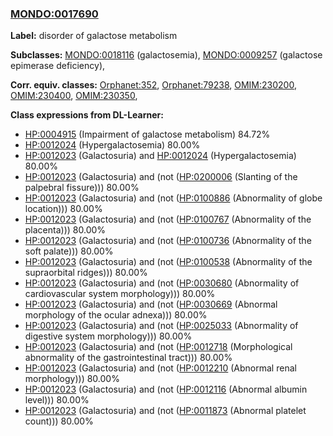 
### [MONDO:0017690](http://purl.obolibrary.org/obo/MONDO_0017690)
**Label:** disorder of galactose metabolism

**Subclasses:** [MONDO:0018116](http://purl.obolibrary.org/obo/MONDO_0018116) (galactosemia), [MONDO:0009257](http://purl.obolibrary.org/obo/MONDO_0009257) (galactose epimerase deficiency), 

**Corr. equiv. classes:** [Orphanet:352](http://www.orpha.net/ORDO/Orphanet_352), [Orphanet:79238](http://www.orpha.net/ORDO/Orphanet_79238), [OMIM:230200](http://purl.obolibrary.org/obo/OMIM_230200), [OMIM:230400](http://purl.obolibrary.org/obo/OMIM_230400), [OMIM:230350](http://purl.obolibrary.org/obo/OMIM_230350), 

**Class expressions from DL-Learner:**

- [HP:0004915](http://purl.obolibrary.org/obo/HP_0004915) (Impairment of galactose metabolism) 84.72%
- [HP:0012024](http://purl.obolibrary.org/obo/HP_0012024) (Hypergalactosemia) 80.00%
- [HP:0012023](http://purl.obolibrary.org/obo/HP_0012023) (Galactosuria) and [HP:0012024](http://purl.obolibrary.org/obo/HP_0012024) (Hypergalactosemia) 80.00%
- [HP:0012023](http://purl.obolibrary.org/obo/HP_0012023) (Galactosuria) and (not ([HP:0200006](http://purl.obolibrary.org/obo/HP_0200006) (Slanting of the palpebral fissure))) 80.00%
- [HP:0012023](http://purl.obolibrary.org/obo/HP_0012023) (Galactosuria) and (not ([HP:0100886](http://purl.obolibrary.org/obo/HP_0100886) (Abnormality of globe location))) 80.00%
- [HP:0012023](http://purl.obolibrary.org/obo/HP_0012023) (Galactosuria) and (not ([HP:0100767](http://purl.obolibrary.org/obo/HP_0100767) (Abnormality of the placenta))) 80.00%
- [HP:0012023](http://purl.obolibrary.org/obo/HP_0012023) (Galactosuria) and (not ([HP:0100736](http://purl.obolibrary.org/obo/HP_0100736) (Abnormality of the soft palate))) 80.00%
- [HP:0012023](http://purl.obolibrary.org/obo/HP_0012023) (Galactosuria) and (not ([HP:0100538](http://purl.obolibrary.org/obo/HP_0100538) (Abnormality of the supraorbital ridges))) 80.00%
- [HP:0012023](http://purl.obolibrary.org/obo/HP_0012023) (Galactosuria) and (not ([HP:0030680](http://purl.obolibrary.org/obo/HP_0030680) (Abnormality of cardiovascular system morphology))) 80.00%
- [HP:0012023](http://purl.obolibrary.org/obo/HP_0012023) (Galactosuria) and (not ([HP:0030669](http://purl.obolibrary.org/obo/HP_0030669) (Abnormal morphology of the ocular adnexa))) 80.00%
- [HP:0012023](http://purl.obolibrary.org/obo/HP_0012023) (Galactosuria) and (not ([HP:0025033](http://purl.obolibrary.org/obo/HP_0025033) (Abnormality of digestive system morphology))) 80.00%
- [HP:0012023](http://purl.obolibrary.org/obo/HP_0012023) (Galactosuria) and (not ([HP:0012718](http://purl.obolibrary.org/obo/HP_0012718) (Morphological abnormality of the gastrointestinal tract))) 80.00%
- [HP:0012023](http://purl.obolibrary.org/obo/HP_0012023) (Galactosuria) and (not ([HP:0012210](http://purl.obolibrary.org/obo/HP_0012210) (Abnormal renal morphology))) 80.00%
- [HP:0012023](http://purl.obolibrary.org/obo/HP_0012023) (Galactosuria) and (not ([HP:0012116](http://purl.obolibrary.org/obo/HP_0012116) (Abnormal albumin level))) 80.00%
- [HP:0012023](http://purl.obolibrary.org/obo/HP_0012023) (Galactosuria) and (not ([HP:0011873](http://purl.obolibrary.org/obo/HP_0011873) (Abnormal platelet count))) 80.00%



